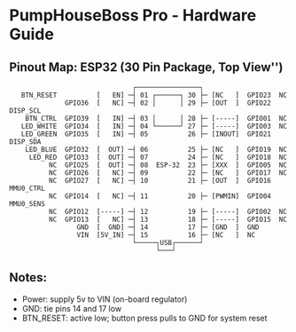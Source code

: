 # PumpHouseBoss Pro - Hardware Guide

## Pinout Map: ESP32 (30 Pin Package, Top View'')

```text
                               ┌────────────────┐
   BTN_RESET          [   EN] ─┤ 01 ┌──────┐ 30 ├─ [NC   ]  GPIO23  NC
              GPIO36  [   NC] ─┤ 02 │      │ 29 ├─ [OUT  ]  GPIO22  DISP_SCL
    BTN_CTRL  GPIO39  [   IN] ─┤ 03 │      │ 28 ├─ [-----]  GPIO01  NC
   LED_WHITE  GPIO34  [   IN] ─┤ 04 └──────┘ 27 ├─ [-----]  GPIO03  NC
   LED_GREEN  GPIO35  [   IN] ─┤ 05          26 ├─ [INOUT]  GPIO21  DISP_SDA
    LED_BLUE  GPIO32  [  OUT] ─┤ 06          25 ├─ [NC   ]  GPIO19  NC
     LED_RED  GPIO33  [  OUT] ─┤ 07          24 ├─ [NC   ]  GPIO18  NC
          NC  GPIO25  [  OUT] ─┤ 08  ESP-32  23 ├─ [XXX  ]  GPIO05  NC
          NC  GPIO26  [   NC] ─┤ 09          22 ├─ [NC   ]  GPIO17  NC
          NC  GPIO27  [   NC] ─┤ 10          21 ├─ [OUT  ]  GPIO16  MMU0_CTRL
          NC  GPIO14  [   NC] ─┤ 11          20 ├─ [PWMIN]  GPIO04  MMU0_SENS
          NC  GPIO12  [-----] ─┤ 12          19 ├─ [-----]  GPIO02  NC
          NC  GPIO13  [   NC] ─┤ 13          18 ├─ [-----]  GPIO15  NC
                 GND  [  GND] ─┤ 14          17 ├─ [GND  ]  GND
                 VIN  [5V_IN] ─┤ 15          16 ├─ [NC   ]  NC
                               └─────┐USB┌──────┘
                                     └───┘
```

## Notes:
  - Power:     supply 5v to VIN (on-board regulator)
  - GND:       tie pins 14 and 17 low
  - BTN_RESET: active low; button press pulls to GND for system reset
